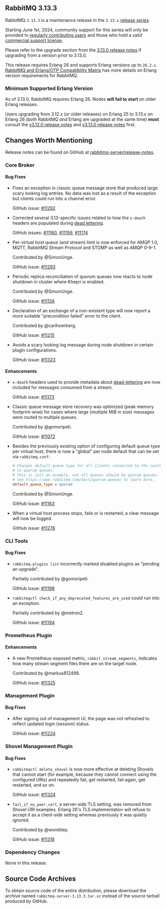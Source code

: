 ## RabbitMQ 3.13.3

RabbitMQ `3.13.3` is a maintenance release in the `3.13.x` [release series](https://www.rabbitmq.com/release-information).

Starting June 1st, 2024, community support for this series will only be provided to [regularly contributing users](https://github.com/rabbitmq/rabbitmq-server/blob/main/COMMUNITY_SUPPORT.md) and those
who hold a valid [commercial support license](https://tanzu.vmware.com/rabbitmq/oss).

Please refer to the upgrade section from the [3.13.0 release notes](https://github.com/rabbitmq/rabbitmq-server/releases/tag/v3.13.0)
if upgrading from a version prior to 3.13.0.

This release requires Erlang 26 and supports Erlang versions up to `26.2.x`.
[RabbitMQ and Erlang/OTP Compatibility Matrix](https://www.rabbitmq.com/docs/which-erlang) has more details on
Erlang version requirements for RabbitMQ.


### Minimum Supported Erlang Version

As of 3.13.0, RabbitMQ requires Erlang 26. Nodes **will fail to start** on older Erlang releases.

Users upgrading from 3.12.x (or older releases) on Erlang 25 to 3.13.x on Erlang 26
(both RabbitMQ *and* Erlang are upgraded at the same time) **must** consult
the [v3.12.0 release notes](https://github.com/rabbitmq/rabbitmq-server/releases/tag/v3.12.0) and [v3.13.0 release notes](https://github.com/rabbitmq/rabbitmq-server/releases/tag/v3.13.0) first.


## Changes Worth Mentioning

Release notes can be found on GitHub at [rabbitmq-server/release-notes](https://github.com/rabbitmq/rabbitmq-server/tree/v3.13.x/release-notes).


### Core Broker

#### Bug Fixes

 * Fixes an exception in classic queue message store that produced large scary looking log entries.
   No data was lost as a result of the exception but clients could run into a channel error.

   GitHub issue: [#11292](https://github.com/rabbitmq/rabbitmq-server/pull/11292)

 * Corrected several 3.13-specific issues related to how the `x-death` headers are populated during [dead lettering](https://www.rabbitmq.com/docs/dlx).

   GitHub issues: [#11160](https://github.com/rabbitmq/rabbitmq-server/issues/11160), [#11159](https://github.com/rabbitmq/rabbitmq-server/issues/11159), [#11174](https://github.com/rabbitmq/rabbitmq-server/pull/11174)

 * Per-virtual host queue (and stream) limit is now enforced for AMQP 1.0, MQTT, RabbitMQ Stream Protocol and STOMP as well as AMQP 0-9-1.

   Contributed by @SimonUnge.

   GitHub issue: [#11293](https://github.com/rabbitmq/rabbitmq-server/pull/11293)

 * Periodic replica reconciliation of quorum queues now reacts to node shutdown in cluster where Khepri is enabled.

   Contributed by @SimonUnge.

   GitHub issue: [#11134](https://github.com/rabbitmq/rabbitmq-server/pull/11134)

 * Declaration of an exchange of a non-existent type will now report a more suitable "precondition failed"
   error to the client.

   Contributed by @carlhoerberg.

   GitHub issue: [#11215](https://github.com/rabbitmq/rabbitmq-server/pull/11215)

 * Avoids a scary looking log message during node shutdown in certain plugin configurations.

   GitHub issue: [#11323](https://github.com/rabbitmq/rabbitmq-server/pull/11323)

#### Enhancements

 * `x-death` headers used to provide metadata about [dead-lettering](https://www.rabbitmq.com/docs/dlx) are now included
   for messages consumed from a stream.

   GitHub issue: [#11173](https://github.com/rabbitmq/rabbitmq-server/issues/11173)

 * Classic queue message store recovery was optimized (peak memory footprint-wise) for cases where large (multiple MiB in size) messages
   were routed to multiple queues.

   Contributed by @gomoripeti.

   GitHub issue: [#11072](https://github.com/rabbitmq/rabbitmq-server/issues/11072)

 * Besides the previously existing option of configuring default queue type per virtual host,
   there is now a "global" per node default that can be set via `rabbitmq.conf`:

   ``` ini
   # Changes default queue type for all clients connected to the configured node
   # to quorum queues.
   # This is just an example, not all queues should be quorum queues.
   # See https://www.rabbitmq.com/docs/quorum-queues to learn more.
   default_queue_type = quorum
   ```

   Contributed by @SimonUnge.

   GitHub issue: [#11163](https://github.com/rabbitmq/rabbitmq-server/pull/11163)

 * When a virtual host process stops, fails or is restarted, a clear message will now be logged.

   GitHub issue: [#11276](https://github.com/rabbitmq/rabbitmq-server/pull/11276)



### CLI Tools

#### Bug Fixes

 * `rabbitmq-plugins list` incorrectly marked disabled plugins as "pending an upgrade".

   Partially contributed by @gomoripeti.

   GitHub issue: [#11198](https://github.com/rabbitmq/rabbitmq-server/pull/11198)

 * `rabbitmqctl check_if_any_deprecated_features_are_used` could run into an exception.

   Partially contributed by @metron2.

   GitHub issue: [#11194](https://github.com/rabbitmq/rabbitmq-server/pull/11194)


### Prometheus Plugin

#### Enhancements

 * A new Prometheus-exposed metric, `rabbit_stream_segments`, indicates how many stream segment files
   there are on the target node.

   Contributed by @markus812498.

   GitHub issue: [#11325](https://github.com/rabbitmq/rabbitmq-server/pull/11325)


### Management Plugin

#### Bug Fixes

 * After signing out of management UI, the page was not refreshed to reflect updated login (session) status.

   GitHub issue: [#11224](https://github.com/rabbitmq/rabbitmq-server/issues/11224)


### Shovel Management Plugin

#### Bug Fixes

 * `rabbitmqctl delete_shovel` is now more effective at deleting Shovels that
    cannot start (for example, because they cannot connect using the configured URIs) and
    repeatedly fail, get restarted, fail again, get restarted, and so on.

    GitHub issue: [#11324](https://github.com/rabbitmq/rabbitmq-server/pull/11324)

 * `fail_if_no_peer_cert`, a server-side TLS setting, was removed from Shovel URI examples.
    Erlang 26's TLS implementation will refuse to accept it as a client-side setting whereas
    previously it was quietly ignored.

   Contributed by @womblep.

   GitHub issue: [#11318](https://github.com/rabbitmq/rabbitmq-server/pull/11318)


### Dependency Changes

None in this release.

## Source Code Archives

To obtain source code of the entire distribution, please download the archive named `rabbitmq-server-3.13.3.tar.xz`
instead of the source tarball produced by GitHub.
